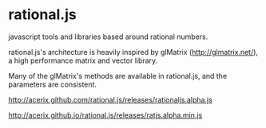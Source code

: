 rational.js
===========

javascript tools and libraries based around rational numbers.

rational.js's architecture is heavily inspired by glMatrix (http://glmatrix.net/), a high performance matrix and vector library.

Many of the glMatrix's methods are available in rational.js, and the parameters are consistent.

http://acerix.github.com/rational.js/releases/rationaljs.alpha.js

http://acerix.github.io/rational.js/releases/ratjs.alpha.min.js

